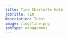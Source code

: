 ```yaml
---
title: Tine Charlotte Holm
jobTitle: CEO
description: Tekst
image: /img/tine.png
jobType: management
---
```


